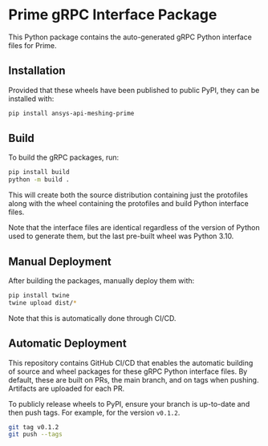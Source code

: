 # Prime gRPC Interface Package

This Python package contains the auto-generated gRPC Python interface files for
Prime.

## Installation

Provided that these wheels have been published to public PyPI, they can be
installed with:

```bash
pip install ansys-api-meshing-prime
```

## Build

To build the gRPC packages, run:

```bash
pip install build
python -m build .
```

This will create both the source distribution containing just the protofiles
along with the wheel containing the protofiles and build Python interface
files.

Note that the interface files are identical regardless of the version of Python
used to generate them, but the last pre-built wheel was Python 3.10.

## Manual Deployment

After building the packages, manually deploy them with:

```bash
pip install twine
twine upload dist/*
```

Note that this is automatically done through CI/CD.

## Automatic Deployment

This repository contains GitHub CI/CD that enables the automatic building of
source and wheel packages for these gRPC Python interface files. By default,
these are built on PRs, the main branch, and on tags when pushing. Artifacts
are uploaded for each PR.

To publicly release wheels to PyPI, ensure your branch is up-to-date and then
push tags. For example, for the version ``v0.1.2``.

```bash
git tag v0.1.2
git push --tags
```
